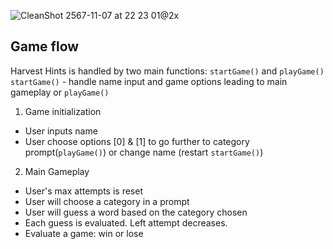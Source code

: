 ![CleanShot 2567-11-07 at 22 23 01@2x](https://github.com/user-attachments/assets/ccff3814-92d6-4e68-b62e-ae0c255d9814)

## Game flow
Harvest Hints is handled by two main functions: `startGame()` and `playGame()`
`startGame()` - handle name input and game options leading to main gameplay or `playGame()`
1. Game initialization
- User inputs name
- User choose options [0] & [1] to go further to category prompt(`playGame()`) or change name (restart `startGame()`)
2. Main Gameplay
- User's max attempts is reset
- User will choose a category in a prompt
- User will guess a word based on the category chosen
- Each guess is evaluated. Left attempt decreases.
- Evaluate a game: win or lose
